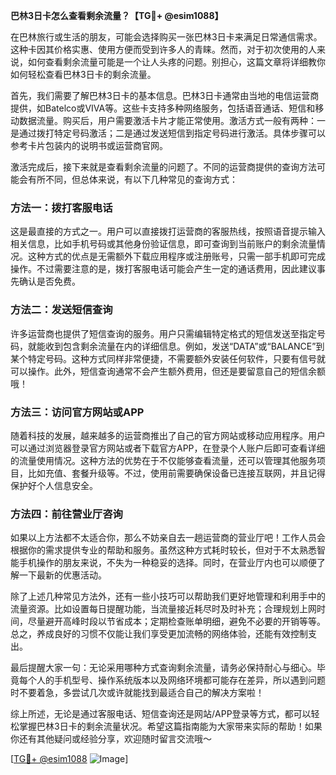 **巴林3日卡怎么查看剩余流量？【TG💪+ @esim1088】**

在巴林旅行或生活的朋友，可能会选择购买一张巴林3日卡来满足日常通信需求。这种卡因其价格实惠、使用方便而受到许多人的青睐。然而，对于初次使用的人来说，如何查看剩余流量可能是一个让人头疼的问题。别担心，这篇文章将详细教你如何轻松查看巴林3日卡的剩余流量。

首先，我们需要了解巴林3日卡的基本信息。巴林3日卡通常由当地的电信运营商提供，如Batelco或VIVA等。这些卡支持多种网络服务，包括语音通话、短信和移动数据流量。购买后，用户需要激活卡片才能正常使用。激活方式一般有两种：一是通过拨打特定号码激活；二是通过发送短信到指定号码进行激活。具体步骤可以参考卡片包装内的说明书或运营商官网。

激活完成后，接下来就是查看剩余流量的问题了。不同的运营商提供的查询方法可能会有所不同，但总体来说，有以下几种常见的查询方式：

### 方法一：拨打客服电话

这是最直接的方式之一。用户可以直接拨打运营商的客服热线，按照语音提示输入相关信息，比如手机号码或其他身份验证信息，即可查询到当前账户的剩余流量情况。这种方式的优点是无需额外下载应用程序或注册账号，只需一部手机即可完成操作。不过需要注意的是，拨打客服电话可能会产生一定的通话费用，因此建议事先确认是否免费。

### 方法二：发送短信查询

许多运营商也提供了短信查询的服务。用户只需编辑特定格式的短信发送至指定号码，就能收到包含剩余流量在内的详细信息。例如，发送“DATA”或“BALANCE”到某个特定号码。这种方式同样非常便捷，不需要额外安装任何软件，只要有信号就可以操作。此外，短信查询通常不会产生额外费用，但还是要留意自己的短信余额哦！

### 方法三：访问官方网站或APP

随着科技的发展，越来越多的运营商推出了自己的官方网站或移动应用程序。用户可以通过浏览器登录官方网站或者下载官方APP，在登录个人账户后即可查看详细的流量使用情况。这种方法的优势在于不仅能够查看流量，还可以管理其他服务项目，比如充值、套餐升级等。不过，使用前需要确保设备已连接互联网，并且记得保护好个人信息安全。

### 方法四：前往营业厅咨询

如果以上方法都不太适合你，那么不妨亲自去一趟运营商的营业厅吧！工作人员会根据你的需求提供专业的帮助和服务。虽然这种方式耗时较长，但对于不太熟悉智能手机操作的朋友来说，不失为一种稳妥的选择。同时，在营业厅内也可以顺便了解一下最新的优惠活动。

除了上述几种常见方法外，还有一些小技巧可以帮助我们更好地管理和利用手中的流量资源。比如设置每日提醒功能，当流量接近耗尽时及时补充；合理规划上网时间，尽量避开高峰时段以节省成本；定期检查账单明细，避免不必要的开销等等。总之，养成良好的习惯不仅能让我们享受更加流畅的网络体验，还能有效控制支出。

最后提醒大家一句：无论采用哪种方式查询剩余流量，请务必保持耐心与细心。毕竟每个人的手机型号、操作系统版本以及网络环境都可能存在差异，所以遇到问题时不要着急，多尝试几次或许就能找到最适合自己的解决方案啦！

综上所述，无论是通过客服电话、短信查询还是网站/APP登录等方式，都可以轻松掌握巴林3日卡的剩余流量状况。希望这篇指南能为大家带来实际的帮助！如果你还有其他疑问或经验分享，欢迎随时留言交流哦～

[[TG💪+ @esim1088](https://t.me/s/esim1088) ![Image](https://i.postimg.cc/4NQfJmqS/Snipaste-2025-05-13-00-14-12.png)]